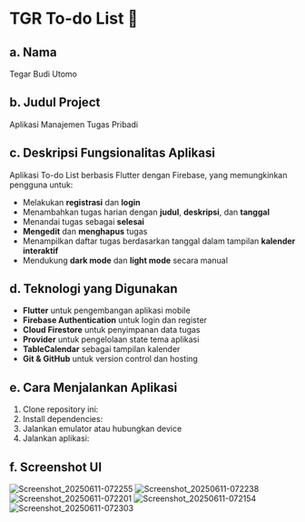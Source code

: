 # TGR To-do List 📝

## a. Nama
Tegar Budi Utomo

## b. Judul Project
Aplikasi Manajemen Tugas Pribadi

## c. Deskripsi Fungsionalitas Aplikasi
Aplikasi To-do List berbasis Flutter dengan Firebase, yang memungkinkan pengguna untuk:
- Melakukan **registrasi** dan **login**
- Menambahkan tugas harian dengan **judul**, **deskripsi**, dan **tanggal**
- Menandai tugas sebagai **selesai**
- **Mengedit** dan **menghapus** tugas
- Menampilkan daftar tugas berdasarkan tanggal dalam tampilan **kalender interaktif**
- Mendukung **dark mode** dan **light mode** secara manual

## d. Teknologi yang Digunakan
- **Flutter** untuk pengembangan aplikasi mobile
- **Firebase Authentication** untuk login dan register
- **Cloud Firestore** untuk penyimpanan data tugas
- **Provider** untuk pengelolaan state tema aplikasi
- **TableCalendar** sebagai tampilan kalender
- **Git & GitHub** untuk version control dan hosting

## e. Cara Menjalankan Aplikasi
1. Clone repository ini:
2. Install dependencies:
3. Jalankan emulator atau hubungkan device
4. Jalankan aplikasi:

## f. Screenshot UI
![Screenshot_20250611-072255](https://github.com/user-attachments/assets/9b4e93c3-316f-4096-9f84-eefb4a72baa7)
![Screenshot_20250611-072238](https://github.com/user-attachments/assets/4c33f896-6003-4968-97a2-8797d8a6eebb)
![Screenshot_20250611-072201](https://github.com/user-attachments/assets/21388412-9fca-4aa6-8e2a-ecd044ec1489)
![Screenshot_20250611-072154](https://github.com/user-attachments/assets/7571e3c8-0c15-4a53-a8a7-9f98a1f5a6e9)
![Screenshot_20250611-072303](https://github.com/user-attachments/assets/d5515adb-d8d1-4677-b018-384235b92441)
